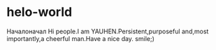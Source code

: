 # helo-world
Началоначал
Hi people.I am YAUHEN.Persistent,purposeful and,most importantly,a cheerful man.Have a nice day. smile;)
